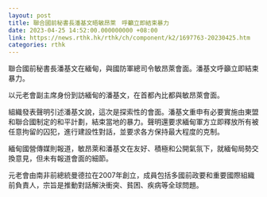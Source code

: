 ```yaml
---
layout: post
title: 聯合國前秘書長潘基文晤敏昂萊　呼籲立即結束暴力
date: 2023-04-25 14:52:00.000000000 +08:00
link: https://news.rthk.hk/rthk/ch/component/k2/1697763-20230425.htm
categories: rthk
---
```


聯合國前秘書長潘基文在緬甸，與國防軍總司令敏昂萊會面。潘基文呼籲立即結束暴力。

以元老會副主席身份到訪緬甸的潘基文，在首都內比都與敏昂萊會面。

組織發表聲明引述潘基文說，這次是探索性的會面。潘基文重申有必要實施由東盟和聯合國制定的和平計劃，結束當地的暴力。聲明還要求緬甸軍方立即釋放所有被任意拘留的囚犯，進行建設性對話，並要求各方保持最大程度的克制。

緬甸國營傳媒則報道，敏昂萊和潘基文在友好、積極和公開氣氛下，就緬甸局勢交換意見，但未有報道會面的細節。

元老會由南非前總統曼德拉在2007年創立，成員包括多國前政要和重要國際組織前負責人，宗旨是推動對話解決衝突、貧困、疾病等全球問題。
